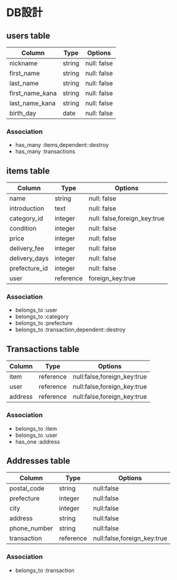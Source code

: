 # DB設計

## users table

|     Column      |  Type  |   Options   |
|-----------------|--------|-------------|
| nickname        | string | null: false |
| first_name      | string | null: false |
| last_name       | string | null: false |
| first_name_kana | string | null: false |
| last_name_kana  | string | null: false |
| birth_day       | date   | null: false |

### Association

- has_many :items,dependent::destroy
- has_many :transactions

## items table

|    Column     | Type      | Options                      |
|---------------|-----------|------------------------------|
| name          | string    | null: false                  |
| introduction  | text      | null: false                  |
| category_id   | integer   | null: false,foreign_key:true |
| condition     | integer   | null: false                  |
| price         | integer   | null: false                  |
| delivery_fee  | integer   | null: false                  |
| delivery_days | integer   | null: false                  |
| prefecture_id | integer   | null: false                  |
| user          | reference | foreign_key:true             |

### Association

- belongs_to :user
- belongs_to :category
- belongs_to :prefecture
- belongs_to :transaction,dependent::destroy

## Transactions table

|Column   | Type    | Options                     |
|---------|---------|-----------------------------|
| item    |reference| null:false,foreign_key:true |
| user    |reference| null:false,foreign_key:true |
| address |reference| null:false,foreign_key:true |

### Association

- belongs_to :item
- belongs_to :user
- has_one :address

## Addresses table

| Column       | Type     | Options                     |
|--------------|----------|-----------------------------|
| postal_code  | string   | null:false                  |
| prefecture   | integer  | null:false                  |
| city         | integer  | null:false                  |
| address      | string   | null:false                  |
| phone_number | string   | null:false                  |
| transaction  | reference| null:false,foreign_key:true |

### Association

- belongs_to :transaction

